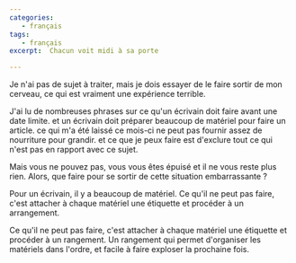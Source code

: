 ```yaml
---
categories:
   - français
tags:
   - français
excerpt:  Chacun voit midi à sa porte

---
```






Je n'ai pas de sujet à traiter, mais je dois essayer de le faire sortir de mon cerveau, ce qui est vraiment une expérience terrible.



J'ai lu de nombreuses phrases sur ce qu'un écrivain doit faire avant une date limite. et un écrivain doit préparer beaucoup de matériel pour faire un article. ce qui m'a été laissé ce mois-ci ne peut pas fournir assez de nourriture pour grandir. et ce que je peux faire est d'exclure tout ce qui n'est pas en rapport avec ce sujet.



Mais vous ne pouvez pas, vous vous êtes épuisé et il ne vous reste plus rien. Alors, que faire pour se sortir de cette situation embarrassante ?



Pour un écrivain, il y a beaucoup de matériel. Ce qu'il ne peut pas faire, c'est attacher à chaque matériel une étiquette et procéder à un arrangement.



Ce qu'il ne peut pas faire, c'est attacher à chaque matériel une étiquette et procéder à un rangement. Un rangement qui permet d'organiser les matériels dans l'ordre, et facile à faire exploser la prochaine fois.